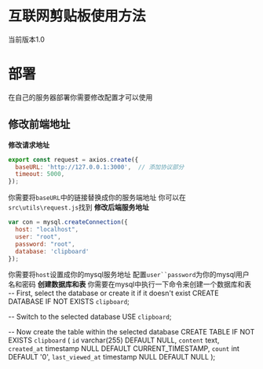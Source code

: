 # 互联网剪贴板使用方法
当前版本1.0

# 部署
在自己的服务器部署你需要修改配置才可以使用

## 修改前端地址
**修改请求地址**
```js
export const request = axios.create({
  baseURL: 'http://127.0.0.1:3000',  // 添加协议部分
  timeout: 5000,
});
```
你需要将`baseURL`中的链接替换成你的服务端地址
你可以在`src\utils\request.js`找到
**修改后端服务地址**
```js
var con = mysql.createConnection({
  host: "localhost",
  user: "root",
  password: "root",
  database: 'clipboard'
});
```
你需要将`host`设置成你的mysql服务地址
配置`user``password`为你的mysql用户名和密码
**创建数据库和表**
你需要在mysql中执行一下命令来创建一个数据库和表
-- First, select the database or create it if it doesn't exist
CREATE DATABASE IF NOT EXISTS `clipboard`;

-- Switch to the selected database
USE `clipboard`;

-- Now create the table within the selected database
CREATE TABLE IF NOT EXISTS `clipboard` (
  `id` varchar(255) DEFAULT NULL,
  `content` text,
  `created_at` timestamp NULL DEFAULT CURRENT_TIMESTAMP,
  `count` int DEFAULT '0',
  `last_viewed_at` timestamp NULL DEFAULT NULL
);
